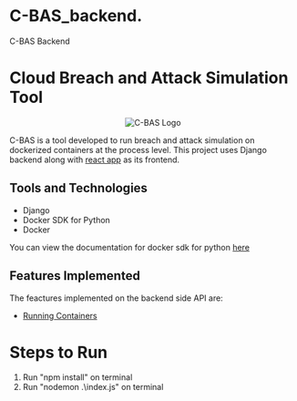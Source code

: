 # C-BAS_backend.
C-BAS Backend 

# Cloud Breach and Attack Simulation Tool

<p align="center">
  <img src="https://user-images.githubusercontent.com/74948618/211155738-7367afd9-ff26-4c06-8db3-4a8680b5a6b1.jpeg" alt="C-BAS Logo"/>
</p>



C-BAS is a tool developed to run breach and attack simulation on dockerized containers at the process level. This project uses Django backend along with [react app](https://github.com/WaleedK2000/C-BAS_frontend) as its frontend.

## Tools and Technologies

- Django
- Docker SDK for Python
- Docker

You can view the documentation for docker sdk for python [here](https://docker-py.readthedocs.io/en/stable/index.html)

## Features Implemented

The feactures implemented on the backend side API are:

- [Running Containers](/docs/api/running_container.md)


# Steps to Run
1. Run "npm install" on terminal
2. Run "nodemon .\index.js" on terminal
